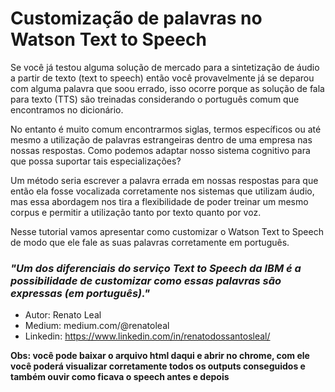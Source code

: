 # Customização de palavras no Watson Text to Speech

Se você já testou alguma solução de mercado para a sintetização de áudio a partir de texto (text to speech) então você provavelmente já se deparou com alguma palavra que soou errado, isso ocorre porque as solução de fala para texto (TTS) são treinadas considerando o português comum que encontramos no dicionário.

No entanto é muito comum encontrarmos siglas, termos específicos ou até mesmo a utilização de palavras estrangeiras dentro de uma empresa nas nossas respostas. Como podemos adaptar nosso sistema cognitivo para que possa suportar tais especializações?

Um método seria escrever a palavra errada em nossas respostas para que então ela fosse vocalizada corretamente nos sistemas que utilizam áudio, mas essa abordagem nos tira a flexibilidade de poder treinar um mesmo corpus e permitir a utilização tanto por texto quanto por voz.

Nesse tutorial vamos apresentar como customizar o Watson Text to Speech de modo que ele fale as suas palavras corretamente em português.

### ***"Um dos diferenciais do serviço Text to Speech da IBM é a possibilidade de customizar como essas palavras são expressas (em português)."***

* Autor: Renato Leal
* Medium: medium.com/@renatoleal
* Linkedin: https://www.linkedin.com/in/renatodossantosleal/

**Obs: você pode baixar o arquivo html daqui e abrir no chrome, com ele você poderá visualizar corretamente todos os outputs conseguidos e também ouvir como ficava o speech antes e depois**
